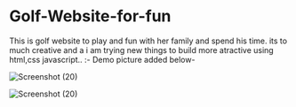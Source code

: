 # Golf-Website-for-fun
This is golf website to play  and fun with her family and spend  his time.
its to much creative and a i am trying new things to build more atractive using html,css javascript..
:- Demo picture added below-

![Screenshot (20)](https://github.com/ashishkr12/Golf-Website-for-fun/assets/116458129/ff5e0e01-416a-4621-8113-5556c2324a6b)


![Screenshot (20)](https://github.com/ashishkr12/Golf-Website-for-fun/assets/116458129/893c4e37-dd42-477d-99df-97e41a935990)

